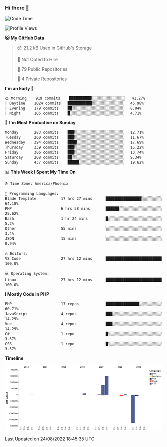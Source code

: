 ### Hi there 👋

<!--START_SECTION:waka-->
![Code Time](http://img.shields.io/badge/Code%20Time-7%2C351%20hrs%2013%20mins-blue)

![Profile Views](http://img.shields.io/badge/Profile%20Views-0-blue)

**🐱 My GitHub Data** 

> 📦 21.2 kB Used in GitHub's Storage 
 > 
> 🚫 Not Opted to Hire
 > 
> 📜 79 Public Repositories 
 > 
> 🔑 4 Private Repositories  
 > 
**I'm an Early 🐤** 

```text
🌞 Morning    919 commits    ██████████░░░░░░░░░░░░░░░   41.27% 
🌆 Daytime    1024 commits   ███████████░░░░░░░░░░░░░░   45.98% 
🌃 Evening    179 commits    ██░░░░░░░░░░░░░░░░░░░░░░░   8.04% 
🌙 Night      105 commits    █░░░░░░░░░░░░░░░░░░░░░░░░   4.71%

```
📅 **I'm Most Productive on Sunday** 

```text
Monday       283 commits    ███░░░░░░░░░░░░░░░░░░░░░░   12.71% 
Tuesday      260 commits    ███░░░░░░░░░░░░░░░░░░░░░░   11.67% 
Wednesday    394 commits    ████░░░░░░░░░░░░░░░░░░░░░   17.69% 
Thursday     339 commits    ███░░░░░░░░░░░░░░░░░░░░░░   15.22% 
Friday       306 commits    ███░░░░░░░░░░░░░░░░░░░░░░   13.74% 
Saturday     208 commits    ██░░░░░░░░░░░░░░░░░░░░░░░   9.34% 
Sunday       437 commits    █████░░░░░░░░░░░░░░░░░░░░   19.62%

```


📊 **This Week I Spent My Time On** 

```text
⌚︎ Time Zone: America/Phoenix

💬 Programming Languages: 
Blade Template           17 hrs 27 mins      ████████████████░░░░░░░░░   64.18% 
PHP                      6 hrs 58 mins       ██████░░░░░░░░░░░░░░░░░░░   25.62% 
Bash                     1 hr 24 mins        █░░░░░░░░░░░░░░░░░░░░░░░░   5.2% 
Other                    55 mins             ░░░░░░░░░░░░░░░░░░░░░░░░░   3.4% 
JSON                     15 mins             ░░░░░░░░░░░░░░░░░░░░░░░░░   0.94%

🔥 Editors: 
VS Code                  27 hrs 12 mins      █████████████████████████   100.0%

💻 Operating System: 
Linux                    27 hrs 12 mins      █████████████████████████   100.0%

```

**I Mostly Code in PHP** 

```text
PHP                      17 repos            ███████████████░░░░░░░░░░   60.71% 
JavaScript               4 repos             ███░░░░░░░░░░░░░░░░░░░░░░   14.29% 
Vue                      4 repos             ███░░░░░░░░░░░░░░░░░░░░░░   14.29% 
C#                       1 repo              █░░░░░░░░░░░░░░░░░░░░░░░░   3.57% 
CSS                      1 repo              █░░░░░░░░░░░░░░░░░░░░░░░░   3.57%

```


**Timeline**

![Chart not found](https://raw.githubusercontent.com/mikebronner/mikebronner/master/charts/bar_graph.png) 


 Last Updated on 24/08/2022 18:45:35 UTC
<!--END_SECTION:waka-->

<!--
**mikebronner/mikebronner** is a ✨ _special_ ✨ repository because its `README.md` (this file) appears on your GitHub profile.

Here are some ideas to get you started:

- 🔭 I’m currently working on ...
- 🌱 I’m currently learning ...
- 👯 I’m looking to collaborate on ...
- 🤔 I’m looking for help with ...
- 💬 Ask me about ...
- 📫 How to reach me: ...
- 😄 Pronouns: ...
- ⚡ Fun fact: ...
-->
